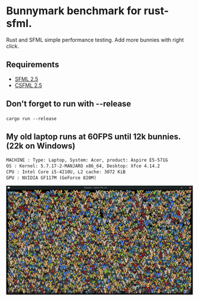 # Bunnymark benchmark for rust-sfml.

Rust and SFML simple performance testing. Add more bunnies with right click.

## Requirements
- [SFML 2.5](http://www.sfml-dev.org/download.php)
- [CSFML 2.5](http://www.sfml-dev.org/download/csfml/)

## Don't forget to run with --release
``cargo run --release``


## My old laptop runs at 60FPS until 12k bunnies. (22k on Windows)
```
MACHINE : Type: Laptop, System: Acer, product: Aspire E5-571G
OS : Kernel: 5.7.17-2-MANJARO x86_64, Desktop: Xfce 4.14.2
CPU : Intel Core i5-4210U, L2 cache: 3072 KiB
GPU : NVIDIA GF117M (GeForce 820M)
```
![alt text](./readme_assets/12kbench.png?raw=true)
